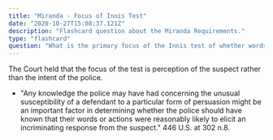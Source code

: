 ```yaml
---
title: "Miranda - Focus of Innis Test"
date: "2020-10-27T15:08:37.121Z"
description: "Flashcard question about the Miranda Requirements."
type: "flashcard"
question: "What is the primary focus of the Innis test of whether words and actions of police are reasonably likely to elicit an incriminating response?"
---
```


The Court held that the focus of the test is perception of the suspect rather than the intent of the police.

- "Any knowledge the police may have had concerning the unusual susceptibility of a defendant to a particular form of persuasion might be an important factor in determining whether the police should have known that their words or actions were reasonably likely to elicit an incriminating response from the suspect." 446 U.S. at 302 n.8.
